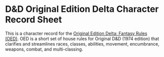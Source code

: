 # D&D Original Edition Delta Character Record Sheet

This is a character record for the [Original Edition Delta: Fantasy Rules (OED)](http://www.oedgames.com/). OED is a short set of house rules for Original D&D (1974 edition) that clarifies and streamlines races, classes, abilities, movement, encumbrance, weapons, combat, and multi-classing. 
